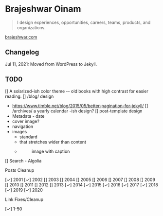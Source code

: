 # Brajeshwar Oinam

> I design experiences, opportunities, careers, teams, products, and organizations.

[brajeshwar.com](https://brajeshwar.com)

## Changelog

Jul 11, 2021: Moved from WordPress to Jekyll.

## T0D0

[] A solarized-ish color theme -- old books with high contrast for easier reading.
[] /blog/ design
  - https://www.timble.net/blog/2015/05/better-pagination-for-jekyll/
[] /archives/ a yearly calendar -ish design?
[] post-template design
  - Metadata - date
  - cover image?
  - navigation
  - images
    + standard
    + <picture> that stretches wider than content
    + <figure> image with caption
[] Search - Algolia

Posts Cleanup

[✓] 2001
[✓] 2002
[] 2003
[] 2004
[] 2005
[] 2006
[] 2007
[] 2008
[] 2009
[] 2010
[] 2011
[] 2012
[] 2013
[✓] 2014
[✓] 2015
[✓] 2016
[✓] 2017
[✓] 2018
[✓] 2019
[✓] 2020

Link Fixes/Cleanup

[✓] 1-50